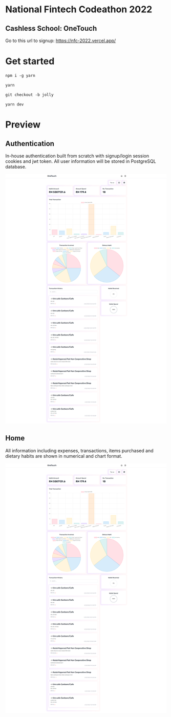# National Fintech Codeathon 2022

## Cashless School: OneTouch

Go to this url to signup: https://nfc-2022.vercel.app/

# Get started

```shell
npm i -g yarn
```

```shell
yarn
```

```shell
git checkout -b jolly
```

```shell
yarn dev
```

# Preview

## Authentication

In-house authentication built from scratch with signup/login session cookies and jwt token. All user information will be stored in PostgreSQL database.

<img src="./nfc-2022.vercel.app_.png" alt="preview" />

## Home 

All information including expenses, transactions, items purchased and dietary habits are shown in numerical and chart format.

<img src="./nfc-2022.vercel.app_.png" alt="preview" />

